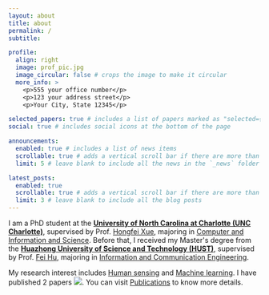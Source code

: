 ```yaml
---
layout: about
title: about
permalink: /
subtitle: 

profile:
  align: right
  image: prof_pic.jpg
  image_circular: false # crops the image to make it circular
  more_info: >
    <p>555 your office number</p>
    <p>123 your address street</p>
    <p>Your City, State 12345</p>

selected_papers: true # includes a list of papers marked as "selected={true}"
social: true # includes social icons at the bottom of the page

announcements:
  enabled: true # includes a list of news items
  scrollable: true # adds a vertical scroll bar if there are more than 3 news items
  limit: 5 # leave blank to include all the news in the `_news` folder

latest_posts:
  enabled: true
  scrollable: true # adds a vertical scroll bar if there are more than 3 new posts items
  limit: 3 # leave blank to include all the blog posts
---
```


I am a PhD student at the **[University of North Carolina at Charlotte (UNC Charlotte)](https://www.charlotte.edu/)**, supervised by Prof. [Hongfei Xue](https://havocfixer.github.io/), majoring in [Computer and Information and Science](https://cci.charlotte.edu/). Before that, I received my Master's degree from the **[Huazhong University of Science and Technology (HUST)](http://english.hust.edu.cn/)**, supervised by Prof. [Fei Hu](https://ieeexplore.ieee.org/author/37536063100), majoring in [Information and Communication Engineering](http://english.eic.hust.edu.cn/International/Overview.htm).


My research interest includes <u>Human sensing</u> and <u>Machine learning</u>. I have published 2 papers <a href='https://scholar.google.com/citations?user=SIMLjAIAAAAJ'><img src="https://img.shields.io/endpoint?url={{ url | url_encode }}&logo=Google%20Scholar&labelColor=f6f6f6&color=9cf&style=flat&label=citations"></a>. You can visit [Publications](/#-publications) to know more details.
